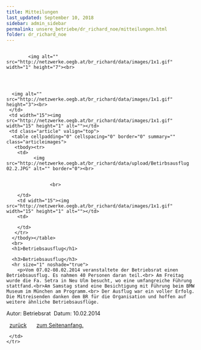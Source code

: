 ```yaml
---
title: Mitteilungen
last_updated: September 10, 2018
sidebar: admin_sidebar
permalink: unsere_betriebe/dr_richard_noe/mitteilungen.html
folder: dr_richard_noe
---
```


<tbody><tr width="450">
     <td valign="top" class="articleleftcolumn">
      <img src="http://netzwerke.oegb.at/br_richard/data/upload/Betirbsausflug 01.2.JPG" alt="" border="0"><br>
      
      
			<img alt="" src="http://netzwerke.oegb.at/br_richard/data/images/1x1.gif" width="1" height="7"><br>
			
			
			
      
      <img alt="" src="http://netzwerke.oegb.at/br_richard/data/images/1x1.gif" height="3"><br>
     </td>
     <td width="15"><img src="http://netzwerke.oegb.at/br_richard/data/images/1x1.gif" width="15" height="1" alt=""></td>
     <td class="article" valign="top">
      <table cellpadding="0" cellspacing="0" border="0" summary="" class="articleimages">
       <tbody><tr>
        <td>
		      <img src="http://netzwerke.oegb.at/br_richard/data/upload/Betirbsausflug 02.2.JPG" alt="" border="0"><br>
		      
		      
					<br>
					
        </td>
        <td width="15"><img src="http://netzwerke.oegb.at/br_richard/data/images/1x1.gif" width="15" height="1" alt=""></td>
        <td>
		      
        </td>
       </tr>
      </tbody></table>
      <br>
      <h1>Betriebsausflug</h1>
      
      <h3>Betriebsausflug</h3>
      <hr size="1" noshade="true">
   		<p>Vom 07.02-08.02.2014 veranstaltete der Betriebsrat einen Betriebsausflug. Es nahmen 40 Personen daran teil.<br> Am Freitag wurde die Fa. Setra in Neu Ulm besucht, wo eine umfangreiche Führung stattfand.<br>Am Samstag stand eine Besichtigung mit Führung beim BMW Museum im München am Programm.<br> Der Ausflug war ein voller Erfolg. Die Mitreisenden danken dem BR für die Organisation und hoffen auf weitere ähnliche Betriebsausflüge.
</p>
			<div class="articlefooter">Autor: <span class="articlefooternamedate">Betriebsrat</span>&nbsp; Datum: <span class="articlefooternamedate">10.02.2014</span></div>

<a href="http://netzwerke.oegb.at/br_richard/ContentServer?pagename=Netzwerke/Index&amp;nw=br_richard&amp;L0=09f4097c90ebcea3e938110a15ea960b&amp;L1=a6aeffb1e12afbfef9f3e760d3ca2da5&amp;L2=2e33fecd5c821f1476a16736735bf9dd&amp;L3=d5cfb422be5622a73850cf7ebfb25a50&amp;" class="quick_nav_bold"><img alt="" src="http://netzwerke.oegb.at/br_richard/data/images/contentarrowleft.gif" width="8" height="11" border="0">zurück</a>&nbsp; &nbsp;
<a href="#top" class="quick_nav_bold"><img alt="" src="http://netzwerke.oegb.at/br_richard/data/images/contentarrowup.gif" width="10" height="11" border="0">zum Seitenanfang.</a>&nbsp; &nbsp;







<!--      <hr size="1" noshade="indeed"> -->
<!--      <div align="right">
       <a href="#" class="quick_nav_bold"><img alt="" src="http://netzwerke.oegb.at/br_richard/data/images/contentarrow.gif" width="8" height="11" border="0" />Online-Bestellen</a>&nbsp; &nbsp;
       <a href="#" class="quick_nav_bold"><img alt="" src="http://netzwerke.oegb.at/br_richard/data/images/contentarrow.gif" width="8" height="11" border="0" />Anfrage</a>
      </div>-->
     </td>
    </tr>
   </tbody>
